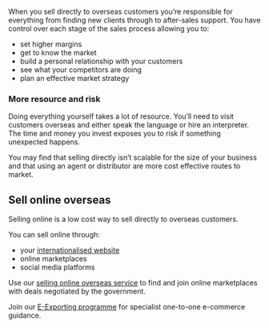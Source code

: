When you sell directly to overseas customers you’re responsible for everything from finding new clients through to after-sales support. You have control over each stage of the sales process allowing you to: 

- set higher margins
- get to know the market
- build a personal relationship with your customers 
- see what your competitors are doing
- plan an effective market strategy

### More resource and risk

Doing everything yourself takes a lot of resource. You’ll need to visit customers overseas and either speak the language or hire an interpreter. The time and money you invest exposes you to risk if something unexpected happens. 

You may find that selling directly isn’t scalable for the size of your business and that using an agent or distributor are more cost effective routes to market.

## Sell online overseas

Selling online is a low cost way to sell directly to overseas customers. 

You can sell online through:

- your [internationalised website](/operations-and-compliance/internationalise-your-website "internationalise your website")
- online marketplaces 
- social media platforms

Use our [selling online overseas service](https://selling-online-overseas.export.great.gov.uk/ "Find online marketplaces") to find and join online marketplaces with deals negotiated by the government.

Join our [E-Exporting programme](https://www.gov.uk/guidance/e-exporting "Sell online with our E-Exporting Programme") for specialist one-to-one e-commerce guidance.

